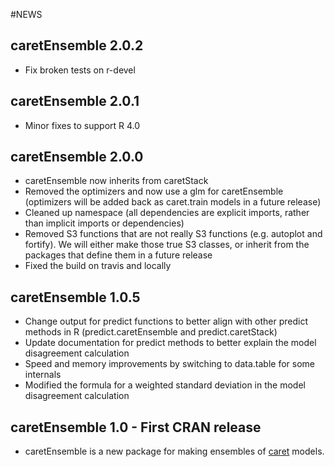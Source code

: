 #NEWS 

## caretEnsemble 2.0.2
- Fix broken tests on r-devel

## caretEnsemble 2.0.1
- Minor fixes to support R 4.0

## caretEnsemble 2.0.0
- caretEnsemble now inherits from caretStack
- Removed the optimizers and now use a glm for caretEnsemble (optimizers will be added back as caret.train models in a future release)
- Cleaned up namespace (all dependencies are explicit imports, rather than implicit imports or dependencies)
- Removed S3 functions that are not really S3 functions (e.g. autoplot and fortify).  We will either make those true S3 classes, or inherit from the packages that define them in a future release
- Fixed the build on travis and locally

## caretEnsemble 1.0.5
- Change output for predict functions to better align with other predict methods 
in R (predict.caretEnsemble and predict.caretStack)
- Update documentation for predict methods to better explain the model disagreement 
calculation
- Speed and memory improvements by switching to data.table for some internals
- Modified the formula for a weighted standard deviation in the model disagreement 
calculation

## caretEnsemble 1.0 - First CRAN release
- caretEnsemble is a new package for making ensembles of [caret](https://CRAN.R-project.org/package=caret/) models.
